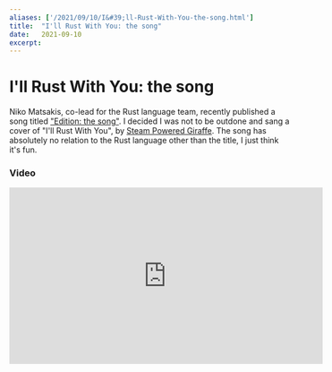 ```yaml
---
aliases: ['/2021/09/10/I&#39;ll-Rust-With-You-the-song.html']
title:	"I'll Rust With You: the song"
date:	2021-09-10
excerpt:
---
```


# I'll Rust With You: the song

Niko Matsakis, co-lead for the Rust language team, recently published a song titled ["Edition: the
song"][edition-song]. I decided I was not to be outdone and sang a cover of "I'll Rust With You", by
[Steam Powered Giraffe][spg]. The song has absolutely no relation to the Rust language other than
the title, I just think it's fun.

### Video

<iframe width="560" height="315" src="https://www.youtube.com/embed/chqv-MY1PGQ" title="YouTube video player" frameborder="0" allow="accelerometer; autoplay; clipboard-write; encrypted-media; gyroscope; picture-in-picture" allowfullscreen=""></iframe>

[edition-song]: https://smallcultfollowing.com/babysteps/blog/2021/05/26/edition-the-song/
[spg]: https://steampoweredgiraffe.com/
